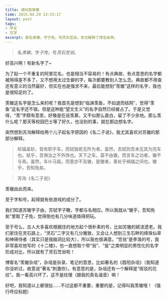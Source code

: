 ```yaml
---
title: 请叫我羡辙
time: 2015.04.29 13:15:17
layout: post
tags:
- 中文
- 文学
excerpt: 鄙名羡辙，字子免，号灵石笠翁。本文解释了得名由来。
---
```


> 名*羡辙*，字*子免*，号*灵石笠翁*。

好高兴啊！有新名字了~

为了起一个不重复的阿里花名，也是相当不容易的！有点典故、有点意思的名字都被用得差不多了，又不想用太过生僻的字，每次都要教别人怎么念。典故都不用查还有意义的当然最好，但实在也是强求不来，最后能想到“羡辙”这样的名字，我也是很知足的了。

羡辙这名字是怎么来的呢？我首先是想到“临渊羡鱼，不如退而结网”，觉得“羡鱼”这名字还不错。但是这种能“望文生义”的名字自然已经被占了。于是又觉得，“羡”字颇有意思，好像是在说羡慕，又不似那么直白，留了不少余地。那么羡什么呢？那天等校园巴士等了好久，也没别的事，就在那边想名字。

突然想到苏洵解释给两个儿子起名字原因的《名二子说》，我尤其喜欢对苏辙的那部分解释。

> 轮辐盖轸，皆有职乎车，而轼独若无所为者。虽然，去轼则吾未见其为完车也。轼乎，吾惧汝之不外饰也。天下之车，莫不由辙，而言车之功者，辙不与焉。虽然，车仆马毙，而患亦不及辙，是辙者，善处乎祸福之间也。辙乎，吾知免矣。

> 苏洵《名二子说》

羡辙由此而来。

至于字和号，起得就有些游戏的成分了。

我们知道苏辙字子由，苏轼字子瞻，字都与名相应。所以我就从“辙乎，吾知免矣”里取了子免，觉得倒也有几分味道值得把玩。

至于号么，古人大多喜欢根据住的地方起个很朴素的号，比如苏辙的颍滨遗老。我们家住在灵石路上，“灵石”二字又有几分雅致，又会让人想到三生石畔的绛珠仙草和神瑛侍者（其实只是我脑洞比较大），所以我也很满意。“笠翁”是李渔的号，我非常喜欢他写的《十二楼》，也一直想取个带“翁”、“叟”之类明显的男性化的名字形成对比，所以就有了灵石笠翁啦！

博客名“羡辙杂俎”，杂俎是杂录、笔记的意思，比如著名的《酉阳杂俎》（我知道你没听过，故意说“著名”刺激你）。有意思的是，杂俎还有一个解释是“斑驳的花纹”。我一看高兴坏了，这不是纹理（跟我的真名谐音）嘛！

好吧，我知道以上都很扯……不过这都不重要，重要的是，记得叫我羡辙哦！（强行呼应标题）
